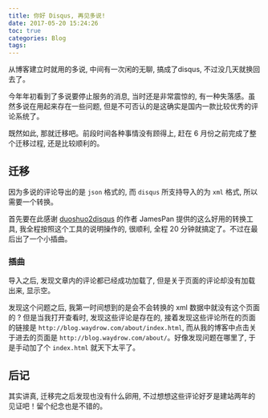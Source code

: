 ```yaml
---
title: 你好 Disqus, 再见多说!
date: 2017-05-20 15:24:26
toc: true
categories: Blog
tags:
---
```


从博客建立时就用的多说, 中间有一次闲的无聊, 搞成了disqus, 不过没几天就换回去了。

今年年初看到了多说要停止服务的消息, 当时还是非常震惊的, 有一种失落感。虽然多说在用起来存在一些问题, 但是不可否认的是这确实是国内一款比较优秀的评论系统了。

既然如此, 那就迁移吧。前段时间各种事情没有顾得上, 赶在 6 月份之前完成了整个迁移过程, 还是比较顺利的。

<!-- more -->

## 迁移
因为多说的评论导出的是 `json` 格式的, 而 `disqus` 所支持导入的为 `xml` 格式, 所以需要一个转换。

首先要在此感谢 [duoshuo2disqus](https://github.com/JamesPan/duoshuo-migrator) 的作者 JamesPan 提供的这么好用的转换工具, 我全程按照这个工具的说明操作的, 很顺利, 全程 20 分钟就搞定了。不过在最后出了一个小插曲。

### 插曲
导入之后, 发现文章内的评论都已经成功加载了, 但是关于页面的评论却没有加载出来, 显示空。

发现这个问题之后, 我第一时间想到的是会不会转换的 xml 数据中就没有这个页面的 ? 但是当我打开查看时, 发现这些评论是存在的, 接着发现这些评论所在的页面的链接是 `http://blog.waydrow.com/about/index.html`, 而从我的博客中点击关于进去的页面是 `http://blog.waydrow.com/about/`。好像发现问题在哪里了, 于是手动加了个 `index.html` 就天下太平了。

## 后记
其实讲真, 迁移完之后发现也没有什么卵用, 不过想想这些评论好歹是建站两年的见证吧！留个纪念也是不错的。